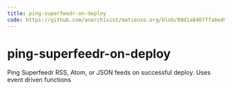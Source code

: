 ```yaml
---
title: ping-superfeedr-on-deploy
code: https://github.com/anarchivist/matienzo.org/blob/80d1a840fffa6ed9f1bd940ee4635aa4da39cd14/_functions/deploy-succeeded.js
---
```


# ping-superfeedr-on-deploy

Ping Superfeedr RSS, Atom, or JSON feeds on successful deploy. Uses event driven functions
